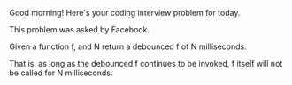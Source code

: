 Good morning! Here's your coding interview problem for today.This problem was asked by Facebook.Given a function f, and N return a debounced f of N milliseconds.That is, as long as the debounced f continues to be invoked, f itself will notbe called for N milliseconds.